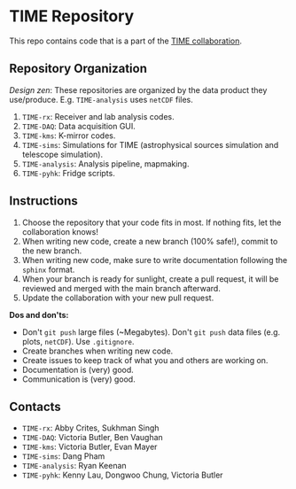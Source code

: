 # TIME Repository
This repo contains code that is a part of the [TIME collaboration](https://ui.adsabs.harvard.edu/abs/2014SPIE.9153E..1WC/abstract).

## Repository Organization
*Design zen*: These repositories are organized by the data product they use/produce. E.g. `TIME-analysis` uses `netCDF` files.

1. `TIME-rx`: Receiver and lab analysis codes.
2. `TIME-DAQ`: Data acquisition GUI.
3. `TIME-kms`:  K-mirror codes.
4. `TIME-sims`: Simulations for TIME (astrophysical sources simulation and telescope simulation).
5. `TIME-analysis`: Analysis pipeline, mapmaking.
6. `TIME-pyhk`: Fridge scripts. 

## Instructions
1. Choose the repository that your code fits in most. If nothing fits, let the collaboration knows!
2. When writing new code, create a new branch (100% safe!), commit to the new branch.
3. When writing new code, make sure to write documentation following the `sphinx` format.
4. When your branch is ready for sunlight, create a pull request, it will be reviewed and merged with the main branch afterward.
5. Update the collaboration with your new pull request.

**Dos and don'ts:**

- Don't `git push` large files (~Megabytes). Don't `git push` data files (e.g. plots, `netCDF`). Use `.gitignore`.
- Create branches when writing new code.
- Create issues to keep track of what you and others are working on.
- Documentation is (very) good.
- Communication is (very) good.

## Contacts

 - `TIME-rx`: Abby Crites, Sukhman Singh
 - `TIME-DAQ`: Victoria Butler, Ben Vaughan
 - `TIME-kms`: Victoria Butler, Evan Mayer
 - `TIME-sims`: Dang Pham
 - `TIME-analysis`: Ryan Keenan
 - `TIME-pyhk`: Kenny Lau, Dongwoo Chung, Victoria Butler 
